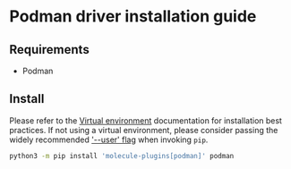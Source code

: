 # Podman driver installation guide

## Requirements

- Podman

## Install

Please refer to the [Virtual environment](https://virtualenv.pypa.io/en/latest/) documentation for installation best
practices. If not using a virtual environment, please consider passing the
widely recommended ['--user' flag](https://packaging.python.org/tutorials/installing-packages/#installing-to-the-user-site) when invoking `pip`.

```sh
python3 -m pip install 'molecule-plugins[podman]' podman
```
